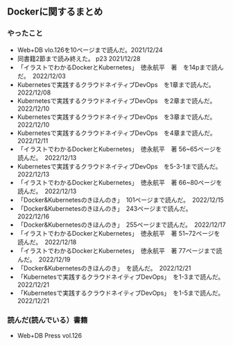 ## Dockerに関するまとめ

### やったこと

- Web+DB vlo.126を10ページまで読んだ。2021/12/24
- 同書籍2節まで読み終えた。 p23 2021/12/28
- 「イラストでわかるDockerとKubernetes」　徳永航平　著　を14pまで読んだ。　2022/12/03
- Kubernetesで実践するクラウドネイティブDevOps　を1章まで読んだ。　2022/12/08
- Kubernetesで実践するクラウドネイティブDevOps　を2章まで読んだ。　2022/12/10
- Kubernetesで実践するクラウドネイティブDevOps　を3章まで読んだ。　2022/12/10
- Kubernetesで実践するクラウドネイティブDevOps　を4章まで読んだ。　2022/12/11
- 「イラストでわかるDockerとKubernetes」　徳永航平　著 56~65ページを読んだ。　2022/12/13
- Kubernetesで実践するクラウドネイティブDevOps　を5-3-1まで読んだ。　2022/12/13
- 「イラストでわかるDockerとKubernetes」　徳永航平　著 66~80ページを読んだ。　2022/12/13
- 「Docker&Kubernetesのきほんのき」　101ページまで読んだ。　2022/12/15
- 「Docker&Kubernetesのきほんのき」　243ページまで読んだ。　2022/12/16
- 「Docker&Kubernetesのきほんのき」　255ページまで読んだ。　2022/12/17
- 「イラストでわかるDockerとKubernetes」　徳永航平　著 51~72ページを読んだ。　2022/12/18
- 「イラストでわかるDockerとKubernetes」　徳永航平　著 77ページまで読んだ。　2022/12/19
- 「Docker&Kubernetesのきほんのき」　を読んだ。　2022/12/21
- 「Kubernetesで実践するクラウドネイティブDevOps」　を1-3まで読んだ。　2022/12/21
- 「Kubernetesで実践するクラウドネイティブDevOps」　を1-5まで読んだ。　2022/12/21




### 読んだ(読んでいる）書籍

- Web+DB Press vol.126
